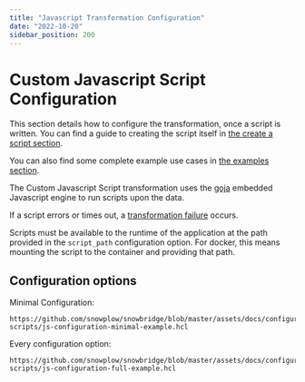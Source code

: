 ```yaml
---
title: "Javascript Transformation Configuration"
date: "2022-10-20"
sidebar_position: 200
---
```


# Custom Javascript Script Configuration

This section details how to configure the transformation, once a script is written. You can find a guide to creating the script itself in [the create a script section](../create-a-script/index.md).

You can also find some complete example use cases in [the examples section](../examples/index.md).

The Custom Javascript Script transformation uses the [goja](https://pkg.go.dev/github.com/dop251/goja) embedded Javascript engine to run scripts upon the data.

If a script errors or times out, a [transformation failure](/docs/destinations/forwarding-events/snowbridge/concepts/failure-model/index.md#transformation-failure) occurs.

Scripts must be available to the runtime of the application at the path provided in the `script_path` configuration option. For docker, this means mounting the script to the container and providing that path.

## Configuration options

Minimal Configuration:

```hcl reference
https://github.com/snowplow/snowbridge/blob/master/assets/docs/configuration/transformations/custom-scripts/js-configuration-minimal-example.hcl
```

Every configuration option:

```hcl reference
https://github.com/snowplow/snowbridge/blob/master/assets/docs/configuration/transformations/custom-scripts/js-configuration-full-example.hcl
```
